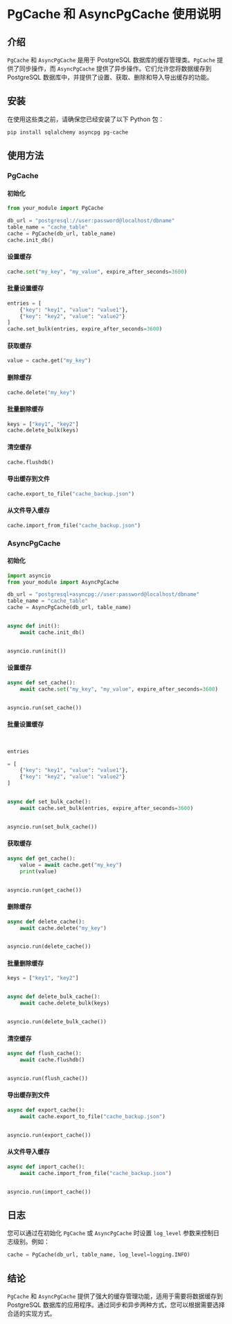 # PgCache 和 AsyncPgCache 使用说明

## 介绍

`PgCache` 和 `AsyncPgCache` 是用于 PostgreSQL 数据库的缓存管理类。`PgCache` 提供了同步操作，而 `AsyncPgCache`
提供了异步操作。它们允许您将数据缓存到 PostgreSQL 数据库中，并提供了设置、获取、删除和导入导出缓存的功能。

## 安装

在使用这些类之前，请确保您已经安装了以下 Python 包：

```bash
pip install sqlalchemy asyncpg pg-cache
```

## 使用方法

### PgCache

#### 初始化

```python
from your_module import PgCache

db_url = "postgresql://user:password@localhost/dbname"
table_name = "cache_table"
cache = PgCache(db_url, table_name)
cache.init_db()
```

#### 设置缓存

```python
cache.set("my_key", "my_value", expire_after_seconds=3600)
```

#### 批量设置缓存

```python
entries = [
    {"key": "key1", "value": "value1"},
    {"key": "key2", "value": "value2"}
]
cache.set_bulk(entries, expire_after_seconds=3600)
```

#### 获取缓存

```python
value = cache.get("my_key")
```

#### 删除缓存

```python
cache.delete("my_key")
```

#### 批量删除缓存

```python
keys = ["key1", "key2"]
cache.delete_bulk(keys)
```

#### 清空缓存

```python
cache.flushdb()
```

#### 导出缓存到文件

```python
cache.export_to_file("cache_backup.json")
```

#### 从文件导入缓存

```python
cache.import_from_file("cache_backup.json")
```

### AsyncPgCache

#### 初始化

```python
import asyncio
from your_module import AsyncPgCache

db_url = "postgresql+asyncpg://user:password@localhost/dbname"
table_name = "cache_table"
cache = AsyncPgCache(db_url, table_name)


async def init():
    await cache.init_db()


asyncio.run(init())
```

#### 设置缓存

```python
async def set_cache():
    await cache.set("my_key", "my_value", expire_after_seconds=3600)


asyncio.run(set_cache())
```

#### 批量设置缓存

```python


entries

= [
    {"key": "key1", "value": "value1"},
    {"key": "key2", "value": "value2"}
]


async def set_bulk_cache():
    await cache.set_bulk(entries, expire_after_seconds=3600)


asyncio.run(set_bulk_cache())
```

#### 获取缓存

```python
async def get_cache():
    value = await cache.get("my_key")
    print(value)


asyncio.run(get_cache())
```

#### 删除缓存

```python
async def delete_cache():
    await cache.delete("my_key")


asyncio.run(delete_cache())
```

#### 批量删除缓存

```python
keys = ["key1", "key2"]


async def delete_bulk_cache():
    await cache.delete_bulk(keys)


asyncio.run(delete_bulk_cache())
```

#### 清空缓存

```python
async def flush_cache():
    await cache.flushdb()


asyncio.run(flush_cache())
```

#### 导出缓存到文件

```python
async def export_cache():
    await cache.export_to_file("cache_backup.json")


asyncio.run(export_cache())
```

#### 从文件导入缓存

```python
async def import_cache():
    await cache.import_from_file("cache_backup.json")


asyncio.run(import_cache())
```

## 日志

您可以通过在初始化 `PgCache` 或 `AsyncPgCache` 时设置 `log_level` 参数来控制日志级别。例如：

```python
cache = PgCache(db_url, table_name, log_level=logging.INFO)
```

## 结论

`PgCache` 和 `AsyncPgCache` 提供了强大的缓存管理功能，适用于需要将数据缓存到 PostgreSQL
数据库的应用程序。通过同步和异步两种方式，您可以根据需要选择合适的实现方式。